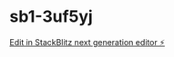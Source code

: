 # sb1-3uf5yj

[Edit in StackBlitz next generation editor ⚡️](https://stackblitz.com/~/github.com/foxmoon/sb1-3uf5yj)